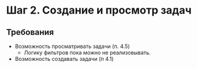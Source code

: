 # Шаг 2. Создание и просмотр задач
## Требования
-  Возможность просматривать задачи (п. 4.5)
	- Логику фильтров пока можно не реализовывать.
- Возможность создавать задачи (п 4.1)